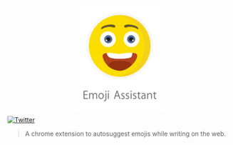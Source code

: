 <p align="center"><img src="logo.png" align="center" alt="" width="200"></p>

<p>
<a href="https://twitter.com/intent/tweet?text=emoji-assistant%20%7C%20A%20chrome%20extension%20to%20autosuggest%20emojis%20while%20writing%20on%20the%20web.&amp;url='http%3A%2F%2Fbit.ly%2F1NIvT8A'&amp;hashtags=JavaScript">
   <img src="https://img.shields.io/twitter/url/https/github.com/ritz078/emoji-assistant.svg?style=social" alt="Twitter" style="max-width:100%;">
   </a>
   </p>

> A chrome extension to autosuggest emojis while writing on the web.


